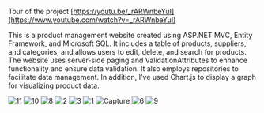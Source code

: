
Tour of the project
[https://youtu.be/_rARWnbeYuI](https://www.youtube.com/watch?v=_rARWnbeYuI)

This is a product management website created using ASP.NET MVC, Entity Framework, and Microsoft SQL. It includes a table of products, suppliers, and categories, and allows users to edit, delete, and search for products. The website uses server-side paging and ValidationAttributes to enhance functionality and ensure data validation. It also employs repositories to facilitate data management. In addition, I've used Chart.js to display a graph for visualizing product data. 



![11](https://user-images.githubusercontent.com/108368506/221858926-fa9d6ad7-7a37-4be7-9935-408b94b4b033.PNG)
![10](https://user-images.githubusercontent.com/108368506/221858929-da978752-f219-404f-8163-b528e6449e51.PNG)
![8](https://user-images.githubusercontent.com/108368506/221858932-731a3a1c-a8c9-4199-9ff2-1538ae0d127b.PNG)
![2](https://user-images.githubusercontent.com/108368506/221858934-92846a8b-6ef9-48d8-8658-794552ee112c.PNG)
![3](https://user-images.githubusercontent.com/108368506/221858936-a0970074-a7a3-481d-89b6-85645e4645ea.PNG)
![1](https://user-images.githubusercontent.com/108368506/221858943-381e4fe9-c715-40af-bcb9-e66f36d60cce.PNG)
![Capture](https://user-images.githubusercontent.com/108368506/221858945-25ce58f7-4738-488a-a834-2bcccf009812.PNG)
![6](https://user-images.githubusercontent.com/108368506/221858948-bd59be61-7a15-4ee9-a757-e9dbce167c61.PNG)
![9](https://user-images.githubusercontent.com/108368506/221858951-86eeb2be-7afe-445e-a2e0-8fb19835573f.PNG)

